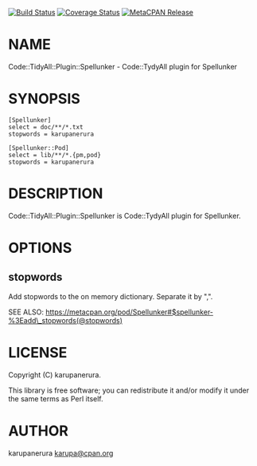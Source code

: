 [![Build Status](https://travis-ci.com/karupanerura/Code-TidyAll-Plugin-Spellunker.svg?branch=master)](https://travis-ci.com/karupanerura/Code-TidyAll-Plugin-Spellunker) [![Coverage Status](http://codecov.io/github/karupanerura/Code-TidyAll-Plugin-Spellunker/coverage.svg?branch=master)](https://codecov.io/github/karupanerura/Code-TidyAll-Plugin-Spellunker?branch=master) [![MetaCPAN Release](https://badge.fury.io/pl/Code-TidyAll-Plugin-Spellunker.svg)](https://metacpan.org/release/Code-TidyAll-Plugin-Spellunker)
# NAME

Code::TidyAll::Plugin::Spellunker - Code::TydyAll plugin for Spellunker

# SYNOPSIS

    [Spellunker]
    select = doc/**/*.txt
    stopwords = karupanerura

    [Spellunker::Pod]
    select = lib/**/*.{pm,pod}
    stopwords = karupanerura

# DESCRIPTION

Code::TidyAll::Plugin::Spellunker is Code::TydyAll plugin for Spellunker.

# OPTIONS

## stopwords

Add stopwords to the on memory dictionary. Separate it by ",".

SEE ALSO: https://metacpan.org/pod/Spellunker#$spellunker-%3Eadd\_stopwords(@stopwords)

# LICENSE

Copyright (C) karupanerura.

This library is free software; you can redistribute it and/or modify
it under the same terms as Perl itself.

# AUTHOR

karupanerura <karupa@cpan.org>
